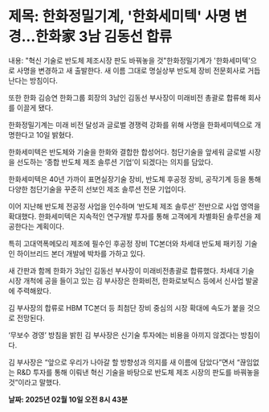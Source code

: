 # **제목: 한화정밀기계, '한화세미텍' 사명 변경...한화家 3남 김동선 합류**

  내용: "혁신 기술로 반도체 제조시장 판도 바꿔놓을 것"한화정밀기계가 '한화세미텍'으로 사명을 변경하고 새 출발한다. 새 이름 그대로 명실상부 반도체 장비 전문회사로 거듭난다는 방침이다.

또한 한화 김승연 한화그룹 회장의 3남인 김동선 부사장이 미래비전 총괄로 합류해 회사를 이끌게 됐다.

한화정밀기계는 미래 비전 달성과 글로벌 경쟁력 강화를 위해 사명을 한화세미텍으로 개명한다고 10일 밝혔다.

한화세미텍은 반도체와 기술을 한화와 결합한 합성어다. 첨단기술을 앞세워 글로벌 시장을 선도하는 ‘종합 반도체 제조 솔루션 기업’이 되겠다는 의지를 담았다.

한화세미텍은 40년 가까이 표면실장기술 장비, 반도체 후공정 장비, 공작기계 등을 통해 다양한 첨단기술을 꾸준히 선보인 제조 솔루션 전문 기업이다.

이어 지난해 반도체 전공정 사업을 인수하며 ‘반도체 제조 솔루션’ 전반으로 사업 영역을 확대했다. 한화세미텍은 지속적인 연구개발 투자를 통해 고객에게 차별화된 솔루션을 제공한다는 계획이다.

특히 고대역폭메모리 제조에 필수인 후공정 장비 TC본더와 차세대 반도체 패키징 기술인 하이브리드 본더 개발에 박차를 가하고 있다.

새 간판과 함께 한화가 3남인 김동선 부사장이 미래비전총괄로 합류했다. 차세대 기술 시장 개척에 공을 들이고 있는 김 부사장은 한화비전, 한화로보틱스 등에서 신사업 발굴에 주력해왔다.

김 부사장의 합류로 HBM TC본더 등 최첨단 장비 중심의 시장 확대에 속도가 붙을 것으로 전망된다.

‘무보수 경영’ 방침을 밝힌 김 부사장은 신기술 투자에는 비용을 아끼지 않겠다는 방침이다.

김 부사장은 “앞으로 우리가 나아갈 할 방향성과 의지를 새 이름에 담았다”면서 “끊임없는 R&D 투자를 통해 이뤄낸 혁신 기술을 바탕으로 반도체 제조 시장의 판도를 바꿔놓을 것”이라고 말했다.

  **날짜: 2025년 02월 10일 오전 8시 43분**